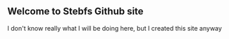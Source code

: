 ## Welcome to Stebfs Github site

I don't know really what I will be doing here, but I created this site anyway

